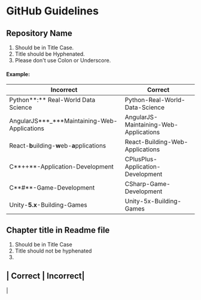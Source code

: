 # GitHub Guidelines

## Repository Name
1. Should be in Title Case.
2. Title should be Hyphenated.
3. Please don't use Colon or Underscore.


#### Example:

| Incorrect | Correct |
|-----------|---------|
| Python**:** Real-World Data Science | Python-Real-World-Data-Science |
| AngularJS***_***Maintaining-Web-Applications | AngularJS-Maintaining-Web-Applications |
| React-**b**uilding-**w**eb-**a**pplications | React-Building-Web-Applications |
| C**++**-Application-Development | CPlusPlus-Application-Development |
| C**#**-Game-Development | CSharp-Game-Development |
| Unity-**5.x**-Building-Games | Unity-5x-Building-Games |



## Chapter title in Readme file
1. Should be in Title Case
2. Title should not be hyphenated
3. 
| Correct | Incorrect|
----------------------
| 

